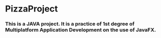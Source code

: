 # PizzaProject
### This is a JAVA project. It is a practice of 1st degree of Multiplatform Application Development on the use of JavaFX.
